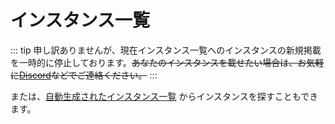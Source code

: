 # インスタンス一覧
::: tip
申し訳ありませんが、現在インスタンス一覧へのインスタンスの新規掲載を一時的に停止しております。<del>あなたのインスタンスを載せたい場合は、お気軽に[Discord](https://discord.gg/Wp8gVStHW3)などでご連絡ください。</del>
:::

<MkInstances/>

または、[自動生成されたインスタンス一覧](https://join.misskey.page/ja-JP/instances) からインスタンスを探すこともできます。
